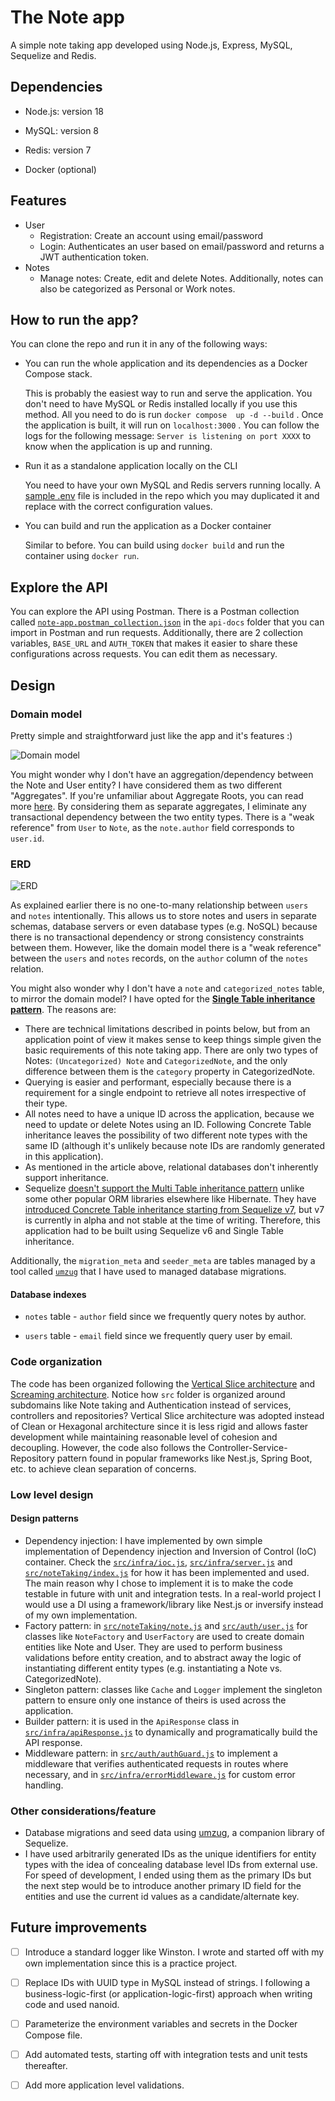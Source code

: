 # The Note app

A simple note taking app developed using Node.js, Express, MySQL, Sequelize and Redis.

## Dependencies

- Node.js: version 18

- MySQL: version 8

- Redis: version 7

- Docker (optional)

## Features

- User
  - Registration: Create an account using email/password
  - Login: Authenticates an user based on email/password and returns a JWT authentication token.
- Notes
  - Manage notes: Create, edit and delete Notes. Additionally, notes can also be categorized as Personal or Work notes.

## How to run the app?

You can clone the repo and run it in any of the following ways:

- You can run the whole application and its dependencies as a Docker Compose stack.

  This is probably the easiest way to run and serve the application. You don't need to have MySQL or Redis installed locally if you use this method. All you need to do is run `docker compose  up -d --build` . Once the application is built, it will run on `localhost:3000` . You can follow the logs for the following message: `Server is listening on port XXXX` to know when the application is up and running.

- Run it as a standalone application locally on the CLI

  You need to have your own MySQL and Redis servers running locally. A [sample .env](.sample.env) file is included in the repo which you may duplicated it and replace with the correct configuration values.

- You can build and run the application as a Docker container

  Similar to before. You can build using `docker build` and run the container using `docker run`.

## Explore the API

You can explore the API using Postman. There is a Postman collection called [`note-app.postman_collection.json`](api-docs/note-app.postman_collection.json) in the `api-docs` folder that you can import in Postman and run requests. Additionally, there are 2 collection variables, `BASE_URL` and `AUTH_TOKEN` that makes it easier to share these configurations across requests. You can edit them as necessary.

## Design

### Domain model

Pretty simple and straightforward just like the app and it's features :)

![Domain model](.\docs\images\domain_model.jpg)

You might wonder why I don't have an aggregation/dependency between the Note and User entity? I have considered them as two different "Aggregates". If you're unfamiliar about Aggregate Roots, you can read more [here](https://martinfowler.com/bliki/DDD_Aggregate.html). By considering them as separate aggregates, I eliminate any transactional dependency between the two entity types. There is a "weak reference" from `User` to `Note`, as the `note.author` field corresponds to `user.id`.

### ERD

![ERD](.\docs\images\erd.jpg)

As explained earlier there is no one-to-many relationship between `users` and `notes` intentionally. This allows us to store notes and users in separate schemas, database servers or even database types (e.g. NoSQL) because there is no transactional dependency or strong consistency constraints between them. However, like the domain model there is a "weak reference" between the `users` and `notes` records, on the `author` column of the `notes` relation.

You might also wonder why I don't have a `note` and `categorized_notes` table, to mirror the domain model? I have opted for the **[Single Table inheritance pattern](https://martinfowler.com/eaaCatalog/singleTableInheritance.html)**. The reasons are:

- There are technical limitations described in points below, but from an application point of view it makes sense to keep things simple given the basic requirements of this note taking app. There are only two types of Notes: `(Uncategorized) Note` and `CategorizedNote`, and the only difference between them is the `category` property in CategorizedNote.
- Querying is easier and performant, especially because there is a requirement for a single endpoint to retrieve all notes irrespective of their type.
- All notes need to have a unique ID across the application, because we need to update or delete Notes using an ID. Following Concrete Table inheritance leaves the possibility of two different note types with the same ID (although it's unlikely because note IDs are randomly generated in this application).
- As mentioned in the article above, relational databases don't inherently support inheritance.
- Sequelize [doesn't support the Multi Table inheritance pattern](https://github.com/sequelize/sequelize/issues/10039) unlike some other popular ORM libraries elsewhere like Hibernate. They have [introduced Concrete Table inheritance starting from Sequelize v7](https://github.com/sequelize/sequelize/issues/6502), but v7 is currently in alpha and not stable at the time of writing. Therefore, this application had to be built using Sequelize v6 and Single Table inheritance.

Additionally, the `migration_meta` and `seeder_meta` are tables managed by a tool called [`umzug`](https://www.npmjs.com/package/umzug) that I have used to managed database migrations.

#### Database indexes

- `notes` table - `author` field since we frequently query notes by author.

- `users` table - `email` field since we frequently query user by email.

### Code organization

The code has been organized following the [Vertical Slice architecture](https://www.jimmybogard.com/vertical-slice-architecture/) and [Screaming architecture](https://blog.cleancoder.com/uncle-bob/2011/09/30/Screaming-Architecture.html). Notice how `src` folder is organized around subdomains like Note taking and Authentication instead of services, controllers and repositories? Vertical Slice architecture was adopted instead of Clean or Hexagonal architecture since it is less rigid and allows faster development while maintaining reasonable level of cohesion and decoupling. However, the code also follows the Controller-Service-Repository pattern found in popular frameworks like Nest.js, Spring Boot, etc. to achieve clean separation of concerns.

### Low level design

#### Design patterns

- Dependency injection: I have implemented by own simple implementation of Dependency injection and Inversion of Control (IoC) container. Check the [`src/infra/ioc.js`](src\infra\ioc.js), [`src/infra/server.js`](src\infra\server.js) and [`src/noteTaking/index.js`](src\noteTaking\index.js) for how it has been implemented and used. The main reason why I chose to implement it is to make the code testable in future with unit and integration tests. In a real-world project I would use a DI using a framework/library like Nest.js or inversify instead of my own implementation.
- Factory pattern: in [`src/noteTaking/note.js`](src/noteTaking/note.js) and [`src/auth/user.js`](src/auth/user.js) for classes like `NoteFactory` and `UserFactory` are used to create domain entities like Note and User. They are used to perform business validations before entity creation, and to abstract away the logic of instantiating different entity types (e.g. instantiating a Note vs. CategorizedNote).
- Singleton pattern: classes like `Cache` and `Logger` implement the singleton pattern to ensure only one instance of theirs is used across the application.
- Builder pattern: it is used in the `ApiResponse` class in [`src/infra/apiResponse.js`](src\infra\apiResponse.js) to dynamically and programatically build the API response.
- Middleware pattern: in [`src/auth/authGuard.js`](src\auth\authGuard.js) to implement a middleware that verifies authenticated requests in routes where necessary, and in [`src/infra/errorMiddleware.js`](src\infra\errorMiddleware.js) for custom error handling.

### Other considerations/feature

- Database migrations and seed data using [umzug](https://www.npmjs.com/package/umzug), a companion library of Sequelize.
- I have used arbitrarily generated IDs as the unique identifiers for entity types with the idea of concealing database level IDs from external use. For speed of development, I ended using them as the primary IDs but the next step would be to introduce another primary ID field for the entities and use the current id values as a candidate/alternate key.

## Future improvements

-[ ] Introduce a standard logger like Winston. I wrote and started off with my own implementation since this is a practice project.

-[ ] Replace IDs with UUID type in MySQL instead of strings. I following a business-logic-first (or application-logic-first) approach when writing code and used nanoid.

-[ ] Parameterize the environment variables and secrets in the Docker Compose file.

-[ ] Add automated tests, starting off with integration tests and unit tests thereafter.

-[ ] Add more application level validations.
